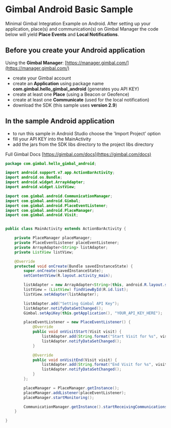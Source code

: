 # Gimbal Android Basic Sample
Minimal Gimbal Integration Example on Android. After setting up your application, place(s) and communication(s) on Gimbal Manager the code below will yield **Place Events** and **Local Notifications**.

## Before you create your Android application
Using the **Gimbal Manager**:
[https://manager.gimbal.com/](https://manager.gimbal.com/)
- create your Gimbal account 
- create an **Application** using package name **com.gimbal.hello_gimbal_android** (generates you API KEY)
- create at least one **Place** (using a Beacon or Geofence)
- create at least one **Communicate** (used for the local notification)
- download the SDK (this sample uses **version 2.9**)

## In the sample Android application
- to run this sample in Android Studio choose the 'Import Project' option
- fill your API KEY into the MainActivity
- add the jars from the SDK libs directory to the project libs directory

Full Gimbal Docs [https://gimbal.com/docs](https://gimbal.com/docs)

```java
package com.gimbal.hello_gimbal_android;

import android.support.v7.app.ActionBarActivity;
import android.os.Bundle;
import android.widget.ArrayAdapter;
import android.widget.ListView;

import com.gimbal.android.CommunicationManager;
import com.gimbal.android.Gimbal;
import com.gimbal.android.PlaceEventListener;
import com.gimbal.android.PlaceManager;
import com.gimbal.android.Visit;


public class MainActivity extends ActionBarActivity {

    private PlaceManager placeManager;
    private PlaceEventListener placeEventListener;
    private ArrayAdapter<String> listAdapter;
    private ListView listView;

    @Override
    protected void onCreate(Bundle savedInstanceState) {
        super.onCreate(savedInstanceState);
        setContentView(R.layout.activity_main);

        listAdapter = new ArrayAdapter<String>(this, android.R.layout.simple_expandable_list_item_1);
        listView = (ListView) findViewById(R.id.list);
        listView.setAdapter(listAdapter);

        listAdapter.add("Setting Gimbal API Key");
        listAdapter.notifyDataSetChanged();
        Gimbal.setApiKey(this.getApplication(), "YOUR_API_KEY_HERE");

        placeEventListener = new PlaceEventListener() {
            @Override
            public void onVisitStart(Visit visit) {
                listAdapter.add(String.format("Start Visit for %s", visit.getPlace().getName()));
                listAdapter.notifyDataSetChanged();
            }

            @Override
            public void onVisitEnd(Visit visit) {
                listAdapter.add(String.format("End Visit for %s", visit.getPlace().getName()));
                listAdapter.notifyDataSetChanged();
            }
        };

        placeManager = PlaceManager.getInstance();
        placeManager.addListener(placeEventListener);
        placeManager.startMonitoring();

        CommunicationManager.getInstance().startReceivingCommunications();
    }

}
```
